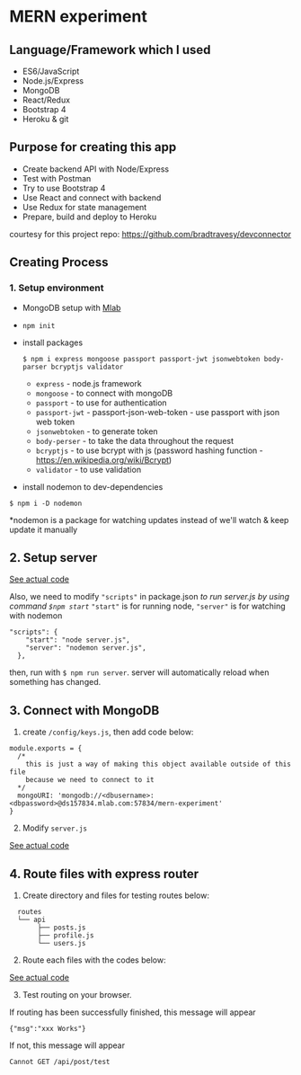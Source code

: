 # MERN experiment

## Language/Framework which I used

- ES6/JavaScript
- Node.js/Express
- MongoDB
- React/Redux
- Bootstrap 4
- Heroku & git

## Purpose for creating this app

- Create backend API with Node/Express
- Test with Postman
- Try to use Bootstrap 4
- Use React and connect with backend
- Use Redux for state management
- Prepare, build and deploy to Heroku

courtesy for this project repo: https://github.com/bradtravesy/devconnector

## Creating Process

### 1. Setup environment

- MongoDB setup with [Mlab](https://mlab.com)
- `npm init`

- install packages

  ```$ npm i express mongoose passport passport-jwt jsonwebtoken body-parser bcryptjs validator```

  - `express` - node.js framework
  - `mongoose` - to connect with mongoDB
  - `passport` - to use for authentication
  - `passport-jwt` - passport-json-web-token - use passport with json web token
  - `jsonwebtoken` - to generate token
  - `body-perser` - to take the data throughout the request
  - `bcryptjs` - to use bcrypt with js (password hashing function - https://en.wikipedia.org/wiki/Bcrypt)
  - `validator` - to use validation

- install nodemon to dev-dependencies

```$ npm i -D nodemon```

\*nodemon is a package for watching updates instead of we'll watch & keep update it manually

## 2. Setup server

[See actual code](https://github.com/suzydp/MERN-expreriment/commit/f163cc040ce76ddd3a4d456655eae6aff9f121e6)

Also, we need to modify `"scripts"` in package.json *to run server.js by using command `$npm start`*
`"start"` is for running node, `"server"` is for watching with nodemon

```
"scripts": {
    "start": "node server.js",
    "server": "nodemon server.js",
  },
```

then, run with `$ npm run server`. server will automatically reload when something has changed.

## 3. Connect with MongoDB

1. create `/config/keys.js`, then add code below:

```
module.exports = {
  /*
    this is just a way of making this object available outside of this file 
    because we need to connect to it
  */
  mongoURI: 'mongodb://<dbusername>:<dbpassword>@ds157834.mlab.com:57834/mern-experiment'
}
```

2. Modify `server.js`

[See actual code](https://github.com/suzydp/MERN-expreriment/commit/1a95f2726fe93787adbedcd40785d3f836a72164)

## 4. Route files with express router

1. Create directory and files for testing routes below:

```
  routes
  └── api
       ├── posts.js
       ├── profile.js
       └── users.js
```

2. Route each files with the codes below:

[See actual code](https://github.com/suzydp/MERN-expreriment/commit/d5117c1ba76534231fa1b023f8a8b07f9029d919)

3. Test routing on your browser.

If routing has been successfully finished, this message will appear

```
{"msg":"xxx Works"}
```

If not, this message will appear

```
Cannot GET /api/post/test
```